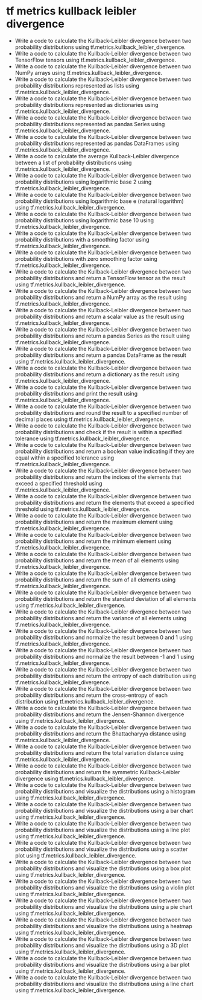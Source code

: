 # tf metrics kullback leibler divergence

- Write a code to calculate the Kullback-Leibler divergence between two probability distributions using tf.metrics.kullback_leibler_divergence.
- Write a code to calculate the Kullback-Leibler divergence between two TensorFlow tensors using tf.metrics.kullback_leibler_divergence.
- Write a code to calculate the Kullback-Leibler divergence between two NumPy arrays using tf.metrics.kullback_leibler_divergence.
- Write a code to calculate the Kullback-Leibler divergence between two probability distributions represented as lists using tf.metrics.kullback_leibler_divergence.
- Write a code to calculate the Kullback-Leibler divergence between two probability distributions represented as dictionaries using tf.metrics.kullback_leibler_divergence.
- Write a code to calculate the Kullback-Leibler divergence between two probability distributions represented as pandas Series using tf.metrics.kullback_leibler_divergence.
- Write a code to calculate the Kullback-Leibler divergence between two probability distributions represented as pandas DataFrames using tf.metrics.kullback_leibler_divergence.
- Write a code to calculate the average Kullback-Leibler divergence between a list of probability distributions using tf.metrics.kullback_leibler_divergence.
- Write a code to calculate the Kullback-Leibler divergence between two probability distributions using logarithmic base 2 using tf.metrics.kullback_leibler_divergence.
- Write a code to calculate the Kullback-Leibler divergence between two probability distributions using logarithmic base e (natural logarithm) using tf.metrics.kullback_leibler_divergence.
- Write a code to calculate the Kullback-Leibler divergence between two probability distributions using logarithmic base 10 using tf.metrics.kullback_leibler_divergence.
- Write a code to calculate the Kullback-Leibler divergence between two probability distributions with a smoothing factor using tf.metrics.kullback_leibler_divergence.
- Write a code to calculate the Kullback-Leibler divergence between two probability distributions with zero smoothing factor using tf.metrics.kullback_leibler_divergence.
- Write a code to calculate the Kullback-Leibler divergence between two probability distributions and return a TensorFlow tensor as the result using tf.metrics.kullback_leibler_divergence.
- Write a code to calculate the Kullback-Leibler divergence between two probability distributions and return a NumPy array as the result using tf.metrics.kullback_leibler_divergence.
- Write a code to calculate the Kullback-Leibler divergence between two probability distributions and return a scalar value as the result using tf.metrics.kullback_leibler_divergence.
- Write a code to calculate the Kullback-Leibler divergence between two probability distributions and return a pandas Series as the result using tf.metrics.kullback_leibler_divergence.
- Write a code to calculate the Kullback-Leibler divergence between two probability distributions and return a pandas DataFrame as the result using tf.metrics.kullback_leibler_divergence.
- Write a code to calculate the Kullback-Leibler divergence between two probability distributions and return a dictionary as the result using tf.metrics.kullback_leibler_divergence.
- Write a code to calculate the Kullback-Leibler divergence between two probability distributions and print the result using tf.metrics.kullback_leibler_divergence.
- Write a code to calculate the Kullback-Leibler divergence between two probability distributions and round the result to a specified number of decimal places using tf.metrics.kullback_leibler_divergence.
- Write a code to calculate the Kullback-Leibler divergence between two probability distributions and check if the result is within a specified tolerance using tf.metrics.kullback_leibler_divergence.
- Write a code to calculate the Kullback-Leibler divergence between two probability distributions and return a boolean value indicating if they are equal within a specified tolerance using tf.metrics.kullback_leibler_divergence.
- Write a code to calculate the Kullback-Leibler divergence between two probability distributions and return the indices of the elements that exceed a specified threshold using tf.metrics.kullback_leibler_divergence.
- Write a code to calculate the Kullback-Leibler divergence between two probability distributions and return the elements that exceed a specified threshold using tf.metrics.kullback_leibler_divergence.
- Write a code to calculate the Kullback-Leibler divergence between two probability distributions and return the maximum element using tf.metrics.kullback_leibler_divergence.
- Write a code to calculate the Kullback-Leibler divergence between two probability distributions and return the minimum element using tf.metrics.kullback_leibler_divergence.
- Write a code to calculate the Kullback-Leibler divergence between two probability distributions and return the mean of all elements using tf.metrics.kullback_leibler_divergence.
- Write a code to calculate the Kullback-Leibler divergence between two probability distributions and return the sum of all elements using tf.metrics.kullback_leibler_divergence.
- Write a code to calculate the Kullback-Leibler divergence between two probability distributions and return the standard deviation of all elements using tf.metrics.kullback_leibler_divergence.
- Write a code to calculate the Kullback-Leibler divergence between two probability distributions and return the variance of all elements using tf.metrics.kullback_leibler_divergence.
- Write a code to calculate the Kullback-Leibler divergence between two probability distributions and normalize the result between 0 and 1 using tf.metrics.kullback_leibler_divergence.
- Write a code to calculate the Kullback-Leibler divergence between two probability distributions and normalize the result between -1 and 1 using tf.metrics.kullback_leibler_divergence.
- Write a code to calculate the Kullback-Leibler divergence between two probability distributions and return the entropy of each distribution using tf.metrics.kullback_leibler_divergence.
- Write a code to calculate the Kullback-Leibler divergence between two probability distributions and return the cross-entropy of each distribution using tf.metrics.kullback_leibler_divergence.
- Write a code to calculate the Kullback-Leibler divergence between two probability distributions and return the Jensen-Shannon divergence using tf.metrics.kullback_leibler_divergence.
- Write a code to calculate the Kullback-Leibler divergence between two probability distributions and return the Bhattacharyya distance using tf.metrics.kullback_leibler_divergence.
- Write a code to calculate the Kullback-Leibler divergence between two probability distributions and return the total variation distance using tf.metrics.kullback_leibler_divergence.
- Write a code to calculate the Kullback-Leibler divergence between two probability distributions and return the symmetric Kullback-Leibler divergence using tf.metrics.kullback_leibler_divergence.
- Write a code to calculate the Kullback-Leibler divergence between two probability distributions and visualize the distributions using a histogram using tf.metrics.kullback_leibler_divergence.
- Write a code to calculate the Kullback-Leibler divergence between two probability distributions and visualize the distributions using a bar chart using tf.metrics.kullback_leibler_divergence.
- Write a code to calculate the Kullback-Leibler divergence between two probability distributions and visualize the distributions using a line plot using tf.metrics.kullback_leibler_divergence.
- Write a code to calculate the Kullback-Leibler divergence between two probability distributions and visualize the distributions using a scatter plot using tf.metrics.kullback_leibler_divergence.
- Write a code to calculate the Kullback-Leibler divergence between two probability distributions and visualize the distributions using a box plot using tf.metrics.kullback_leibler_divergence.
- Write a code to calculate the Kullback-Leibler divergence between two probability distributions and visualize the distributions using a violin plot using tf.metrics.kullback_leibler_divergence.
- Write a code to calculate the Kullback-Leibler divergence between two probability distributions and visualize the distributions using a pie chart using tf.metrics.kullback_leibler_divergence.
- Write a code to calculate the Kullback-Leibler divergence between two probability distributions and visualize the distributions using a heatmap using tf.metrics.kullback_leibler_divergence.
- Write a code to calculate the Kullback-Leibler divergence between two probability distributions and visualize the distributions using a 3D plot using tf.metrics.kullback_leibler_divergence.
- Write a code to calculate the Kullback-Leibler divergence between two probability distributions and visualize the distributions using a bar plot using tf.metrics.kullback_leibler_divergence.
- Write a code to calculate the Kullback-Leibler divergence between two probability distributions and visualize the distributions using a line chart using tf.metrics.kullback_leibler_divergence.